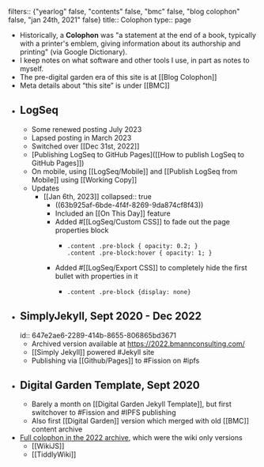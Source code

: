 ---
---

filters:: {"yearlog" false, "contents" false, "bmc" false, "blog colophon" false, "jan 24th, 2021" false}
title:: Colophon
type:: page

- Historically, a **Colophon** was "a statement at the end of a book, typically with a printer's emblem, giving information about its authorship and printing" (via Google Dictionary).
- I keep notes on what software and other tools I use, in part as notes to myself.
- The pre-digital garden era of this site is at [[Blog Colophon]]
- Meta details about “this site” is under [[BMC]]
- ## LogSeq
	- Some renewed posting July 2023
	- Lapsed posting in March 2023
	- Switched over [[Dec 31st, 2022]]
	- [Publishing LogSeq to GitHub Pages]([[How to publish LogSeq to GitHub Pages]])
	- On mobile, using [[LogSeq/Mobile]] and [[Publish LogSeq from Mobile]] using [[Working Copy]]
	- Updates
		- [[Jan 6th, 2023]]
		  collapsed:: true
			- ((63b925af-6bde-4f4f-8269-9da874cf8f43))
			- Included an [[On This Day]] feature
			- Added #[[LogSeq/Custom CSS]] to fade out the page properties block
				- ``` 
				  .content .pre-block { opacity: 0.2; }
				  .content .pre-block:hover { opacity: 1; }
				  ```
			- Added #[[LogSeq/Export CSS]] to completely hide the first bullet with properties in it
				- ``` 
				  .content .pre-block {display: none}
				  ```
- ## SimplyJekyll, Sept 2020 - Dec 2022
  id:: 647e2ae6-2289-414b-8655-806865bd3671
	- Archived version available at https://2022.bmannconsulting.com/
	- [[Simply Jekyll]] powered #Jekyll site
	- Publishing via [[Github/Pages]] to #Fission on #ipfs
- ## Digital Garden Template, Sept 2020
	- Barely a month on [[Digital Garden Jekyll Template]], but first switchover to #Fission and #IPFS publishing
	- Also first [[Digital Garden]] version which merged with old [[BMC]] content archive
- [Full colophon in the 2022 archive](https://2022.bmannconsulting.com/colophon/), which were the wiki only versions
	- [[WikiJS]]
	- [[TiddlyWiki]]